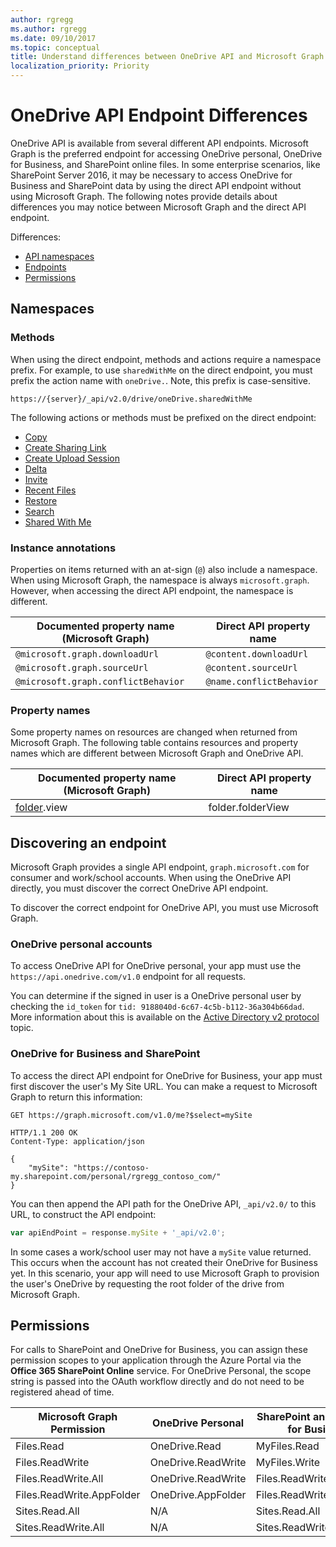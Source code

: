 ```yaml
---
author: rgregg
ms.author: rgregg
ms.date: 09/10/2017
ms.topic: conceptual
title: Understand differences between OneDrive API and Microsoft Graph
localization_priority: Priority
---
```

# OneDrive API Endpoint Differences

OneDrive API is available from several different API endpoints.
Microsoft Graph is the preferred endpoint for accessing OneDrive personal, OneDrive for Business, and SharePoint online files.
In some enterprise scenarios, like SharePoint Server 2016, it may be necessary to access OneDrive for Business and SharePoint data by using the direct API endpoint without using Microsoft Graph.
The following notes provide details about differences you may notice between Microsoft Graph and the direct API endpoint.

Differences:

* [API namespaces](#namespaces)
* [Endpoints](#discovering-an-endpoint)
* [Permissions](#permissions)

## Namespaces

### Methods

When using the direct endpoint, methods and actions require a namespace prefix.
For example, to use `sharedWithMe` on the direct endpoint, you must prefix the action name with `oneDrive.`.
Note, this prefix is case-sensitive.

```http
https://{server}/_api/v2.0/drive/oneDrive.sharedWithMe
```

The following actions or methods must be prefixed on the direct endpoint:

* [Copy](../api/driveitem_copy.md)
* [Create Sharing Link](../api/driveitem_createlink.md)
* [Create Upload Session](../api/driveitem_createuploadsession.md)
* [Delta](../api/driveitem_delta.md)
* [Invite](../api/driveitem_invite.md)
* [Recent Files](../api/drive_recent.md)
* [Restore](../api/driveitem_restore.md)
* [Search](../api/driveitem_search.md)
* [Shared With Me](../api/drive_sharedwithme.md)

### Instance annotations

Properties on items returned with an at-sign (`@`) also include a namespace.
When using Microsoft Graph, the namespace is always `microsoft.graph`.
However, when accessing the direct API endpoint, the namespace is different.

| Documented property name (Microsoft Graph) | Direct API property name |
| ------------------------------------------ | ------------------------ |
| `@microsoft.graph.downloadUrl`             | `@content.downloadUrl`   |
| `@microsoft.graph.sourceUrl`               | `@content.sourceUrl`     |
| `@microsoft.graph.conflictBehavior`        | `@name.conflictBehavior` |

### Property names

Some property names on resources are changed when returned from Microsoft Graph.
The following table contains resources and property names which are different between Microsoft Graph and OneDrive API.

| Documented property name (Microsoft Graph) | Direct API property name |
| ------------------------------------------ | ------------------------ |
| [folder][].view                            | folder.folderView        |

[folder]: ../resources/folder.md

## Discovering an endpoint

Microsoft Graph provides a single API endpoint, `graph.microsoft.com` for consumer and work/school accounts.
When using the OneDrive API directly, you must discover the correct OneDrive API endpoint.

To discover the correct endpoint for OneDrive API, you must use Microsoft Graph.

### OneDrive personal accounts

To access OneDrive API for OneDrive personal, your app must use the `https://api.onedrive.com/v1.0` endpoint for all requests.

You can determine if the signed in user is a OneDrive personal user by checking the `id_token` for `tid: 9188040d-6c67-4c5b-b112-36a304b66dad`. 
More information about this is available on the [Active Directory v2 protocol](https://docs.microsoft.com/en-us/azure/active-directory/develop/active-directory-v2-protocols-implicit) topic.

### OneDrive for Business and SharePoint

To access the direct API endpoint for OneDrive for Business, your app must first discover the user's My Site URL.
You can make a request to Microsoft Graph to return this information:

```http
GET https://graph.microsoft.com/v1.0/me?$select=mySite
```

```http
HTTP/1.1 200 OK
Content-Type: application/json

{
    "mySite": "https://contoso-my.sharepoint.com/personal/rgregg_contoso_com/"
}
```

You can then append the API path for the OneDrive API, `_api/v2.0/` to this URL, to construct the API endpoint:

```javascript
var apiEndPoint = response.mySite + '_api/v2.0';
```

In some cases a work/school user may not have a `mySite` value returned.
This occurs when the account has not created their OneDrive for Business yet.
In this scenario, your app will need to use Microsoft Graph to provision the user's OneDrive by requesting the root folder of the drive from Microsoft Graph.

## Permissions

For calls to SharePoint and OneDrive for Business, you can assign these permission scopes to your application through the Azure Portal via the **Office 365 SharePoint Online** service.
For OneDrive Personal, the scope string is passed into the OAuth workflow directly and do not need to be registered ahead of time.

| Microsoft Graph Permission | OneDrive Personal  | SharePoint and OneDrive for Business |
| -------------------------- | ------------------ | ------------------------------------ |
| Files.Read                 | OneDrive.Read      | MyFiles.Read                         |
| Files.ReadWrite            | OneDrive.ReadWrite | MyFiles.Write                        |
| Files.ReadWrite.All        | OneDrive.ReadWrite | Files.ReadWrite.All                  |
| Files.ReadWrite.AppFolder  | OneDrive.AppFolder | Files.ReadWrite.AppFolder            |
| Sites.Read.All             | N/A                | Sites.Read.All                       |
| Sites.ReadWrite.All        | N/A                | Sites.ReadWrite.All                  |



<!-- {
  "type": "#page.annotation",
  "description": "Learn the differences between using Microsoft Graph and the OneDrive API endpoint",
  "section": "documentation",
  "tocPath": "Misc/OneDrive endpoint"
} -->

